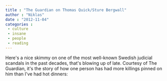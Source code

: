 ```yaml
---
title : "The Guardian on Thomas Quick/Sture Bergwall"
author : "Niklas"
date : "2012-11-04"
categories : 
 - culture
 - insane
 - people
 - reading
---
```


Here's a nice skimmy on one of the most well-known Swedish judicial scandals in the past decades, that's blowing up of late. Courtesy of The Guardian, it's the story of how one person has had more killings pinned on him than I've had hot dinners:

<script type="text/javascript">(function() {if (!window.CLIPBOARD || !window.CLIPBOARD.widgets) {var elem = document.createElement("script");elem.type = "text/javascript";elem.async = true;elem.src = "//clipboard.com/js/widgets.js";var s = document.getElementsByTagName("script")[0];s.parentNode.insertBefore(elem, s);}})();</script>
